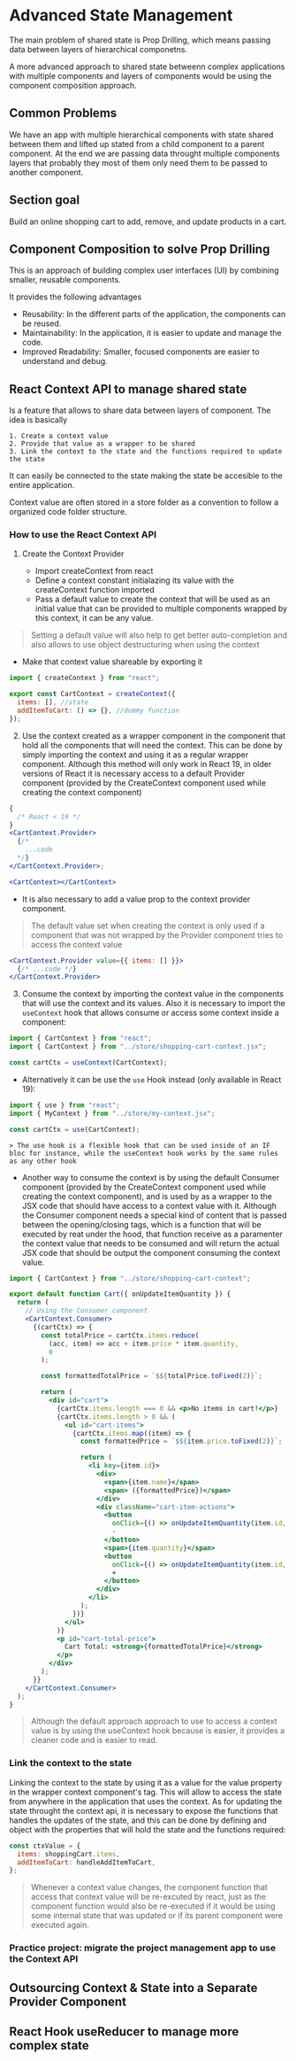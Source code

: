 # Advanced State Management

The main problem of shared state is Prop Drilling, which means passing data between layers of hierarchical componetns.

A more advanced approach to shared state betweenn complex applications with multiple components and layers of components would be using the component composition approach.

## Common Problems

We have an app with multiple hierarchical components with state shared between them and lifted up stated from a child component to a parent component. At the end we are passing data throught multiple components layers that probably they most of them only need them to be passed to another component.

## Section goal

Build an online shopping cart to add, remove, and update products in a cart.

## Component Composition to solve Prop Drilling

This is an approach of building complex user interfaces (UI) by combining smaller, reusable components.

It provides the following advantages

- Reusability: In the different parts of the application, the components can be reused.
- Maintainability: In the application, it is easier to update and manage the code.
- Improved Readability: Smaller, focused components are easier to understand and debug.

## React Context API to manage shared state

Is a feature that allows to share data between layers of component. The idea is basically

    1. Create a context value
    2. Provide that value as a wrapper to be shared
    3. Link the context to the state and the functions required to update the state

It can easily be connected to the state making the state be accesible to the entire application.

Context value are often stored in a store folder as a convention to follow a organized code folder structure.

### How to use the React Context API

1. Create the Context Provider

   - Import createContext from react
   - Define a context constant initialazing its value with the createContext function imported
   - Pass a default value to create the context that will be used as an initial value that can be provided to multiple components wrapped by this context, it can be any value.

> Setting a default value will also help to get better auto-completion and also allows to use object destructuring when using the context

- Make that context value shareable by exporting it

```jsx
import { createContext } from "react";

export const CartContext = createContext({
  items: [], //state
  addItemToCart: () => {}, //dummy function
});
```

2. Use the context created as a wrapper component in the component that hold all the components that will need the context. This can be done by simply importing the context and using it as a regular wrapper component. Although this method will only work in React 19, in older versions of React it is necessary access to a default Provider component (provided by the CreateContext component used while creating the context component)

```jsx
{
  /* React < 19 */
}
<CartContext.Provider>
  {/* 
    ...code 
  */}
</CartContext.Provider>;
```

```jsx
<CartContext></CartContext>
```

- It is also necessary to add a value prop to the context provider component.

> The default value set when creating the context is only used if a component that was not wrapped by the Provider component tries to access the context value

```jsx
<CartContext.Provider value={{ items: [] }}>
  {/* ...code */}
</CartContext.Provider>
```

3. Consume the context by importing the context value in the components that will use the context and its values. Also it is necessary to import the `useContext` hook that allows consume or access some context inside a component:

```jsx
import { CartContext } from "react";
import { CartContext } from "../store/shopping-cart-context.jsx";

const cartCtx = useContext(CartContext);
```

- Alternatively it can be use the `use` Hook instead (only available in React 19):

```jsx
import { use } from "react";
import { MyContext } from "../store/my-context.jsx";

const cartCtx = use(CartContext);
```

    > The use hook is a flexible hook that can be used inside of an IF bloc for instance, while the useContext hook works by the same rules as any other hook

- Another way to consume the context is by using the default Consumer component (provided by the CreateContext component used while creating the context component), and is used by as a wrapper to the JSX code that should have access to a context value with it. Although the Consumer component needs a special kind of content that is passed between the opening/closing tags, which is a function that will be executed by reat under the hood, that function receive as a paramenter the context value that needs to be consumed and will return the actual JSX code that should be output the component consuming the context value.

```jsx
import { CartContext } from "../store/shopping-cart-context";

export default function Cart({ onUpdateItemQuantity }) {
  return (
    // Using the Consumer component
    <CartContext.Consumer>
      {(cartCtx) => {
        const totalPrice = cartCtx.items.reduce(
          (acc, item) => acc + item.price * item.quantity,
          0
        );

        const formattedTotalPrice = `$${totalPrice.toFixed(2)}`;

        return (
          <div id="cart">
            {cartCtx.items.length === 0 && <p>No items in cart!</p>}
            {cartCtx.items.length > 0 && (
              <ul id="cart-items">
                {cartCtx.items.map((item) => {
                  const formattedPrice = `$${item.price.toFixed(2)}`;

                  return (
                    <li key={item.id}>
                      <div>
                        <span>{item.name}</span>
                        <span> ({formattedPrice})</span>
                      </div>
                      <div className="cart-item-actions">
                        <button
                          onClick={() => onUpdateItemQuantity(item.id, -1)}>
                          -
                        </button>
                        <span>{item.quantity}</span>
                        <button
                          onClick={() => onUpdateItemQuantity(item.id, 1)}>
                          +
                        </button>
                      </div>
                    </li>
                  );
                })}
              </ul>
            )}
            <p id="cart-total-price">
              Cart Total: <strong>{formattedTotalPrice}</strong>
            </p>
          </div>
        );
      }}
    </CartContext.Consumer>
  );
}
```

> Although the default approach approach to use to access a context value is by using the useContext hook because is easier, it provides a cleaner code and is easier to read.

### Link the context to the state

Linking the context to the state by using it as a value for the value property in the wrapper context component's tag. This will allow to access the state from anywhere in the application that uses the context. As for updating the state throught the context api, it is necessary to expose the functions that handles the updates of the state, and this can be done by defining and object with the properties that will hold the state and the functions required:

```jsx
const ctxValue = {
  items: shoppingCart.items,
  addItemToCart: handleAddItemToCart,
};
```

> Whenever a context value changes, the component function that access that context value will be re-excuted by react, just as the component function would also be re-executed if it would be using some internal state that was updated or if its parent component were executed again.

### Practice project: migrate the project management app to use the Context API

## Outsourcing Context & State into a Separate Provider Component

## React Hook useReducer to manage more complex state

